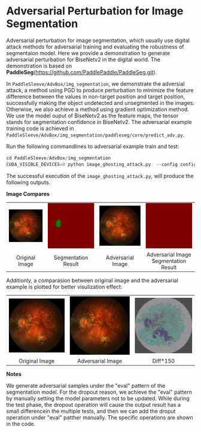 # Adversarial Perturbation for Image Segmentation
Adversarial perturbation for image segmentation, which usually use digital attack methods for adversarial training and evaluating the robustness 
of segmentaion model. Here we provide a demonstration to generate adversarial 
perturbation for BiseNetv2 in the digital world. The demonstration is based on 
**PaddleSeg**(https://github.com/PaddlePaddle/PaddleSeg.git). 


In `PaddleSleeve/AdvBox/img_segmentation`, we demonstrate the adversial 
attack, a method using PGD to produce perturbation to minimize the feature difference between
the values in non-target position and target position, successfully making the object undetected 
and unsegmented in the images.  Otherwise, we also achieve a method using gradient optimization method. 
We use the model ouput of BiseNetv2 as the feature maps, the tensor 
stands for segmentation confidence in BiseNetv2. The adversarial example training code is achieved in
`PaddleSleeve/AdvBox/img_segmentation/paddleseg/core/predict_adv.py`.

Run the following commandlines to adversarial example train and test:
```python
cd PaddleSleeve/AdvBox/img_segmentation
CUDA_VISIBLE_DEVICES=0 python image_ghosting_attack.py  --config configs/quick_start/bisenet_optic_disc_512x512_1k.yml  --model_path ./model/model_add_oppo2.pdparams  --image_path ./dataloader  --save_dir output
```

The successful execution of the `image_ghosting_attack.py`, will produce the following outputs.

**Image Compares**

<table align="center">
<tr>
    <td align="center"><img src="./dataloader/P0024.jpeg" width=300></td>
    <td align="center"><img src="./output/pseudo_color_prediction/out_P0024.png" width=300></td>
    <td align="center"><img src="./output/adv_P0024.jpeg" width=300></td>
    <td align="center"><img src="./output/pseudo_color_prediction/outadv_P0024.png" width=300></td>
</tr>

<tr>
    <td align="center">Original Image</td>
    <td align="center">Segmentation Result</td>
    <td align="center">Adversarial Image</td>
    <td align="center">Adversarial Image Segmentation Result</td>
</tr>
</table>

Additionly, a comparasion between original image and the adversarial example is plotted for better visulization effect:
 
<table align="center">
<tr>
    <td align="center"><img src="./dataloader/P0024.jpeg" width=250></td>
    <td align="center"><img src="./output/adv_P0024.jpeg" width=250></td>
    <td align="center"><img src="./output/diff.jpeg" width=250></td>
</tr>

<tr>
    <td align="center">Original Image</td>
    <td align="center">Adversarial Image</td>
    <td align="center">Diff*150</td>
</tr>
</table>


**Notes**

   We generate adversarial samples under the "eval" pattern of the segmentation model. For the dropout reason, we achieve the "eval" pattern by manually setting the model parameters not to be updated. While during the test phase, the dropout operation will cause the output result has a small differencein the multiple tests, and then we can add the droput operation under "eval" patther manually. The specific operations are shown in the code.
